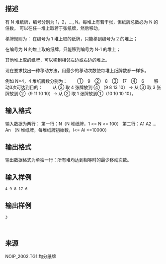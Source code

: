 ## 描述

<p> 有 N 堆纸牌，编号分别为 1，2，…, N。每堆上有若干张，但纸牌总数必为 N 的倍数。 可以在任一堆上取若于张纸牌，然后移动。 </p> <p> 移牌规则为： 在编号为 1 堆上取的纸牌，只能移到编号为 2 的堆上； </p> <p> 在编号为 N 的堆上取的纸牌，只能移到编号为 N-1 的堆上； </p> <p> 其他堆上取的纸牌，可以移到相邻左边或右边的堆上。 </p> <p> 现在要求找出一种移动方法，用最少的移动次数使每堆上纸牌数都一样多。 </p> <p> 例如 N=4，4 堆纸牌数分别为： 　　①　9　②　8　③　17　④　6 　　移动3次可达到目的： 　　从 ③ 取 4 张牌放到 ④ （9 8 13 10） -> 从 ③ 取 3 张牌放到 ②（9 11 10 10）-> 从 ② 取 1 张牌放到①（10 10 10 10）。 </p>

## 输入格式

输入数据为两行： 第一行：N（N 堆纸牌，1 <= N <= 100） 第二行：A1 A2 … An （N 堆纸牌，每堆纸牌初始数，l<= Ai <=10000）

## 输出格式

输出数据格式为单独一行：所有堆均达到相等时的最少移动次数。

## 输入样例

```plaintext
4 9 8 17 6
```

## 输出样例

```plaintext
3
```



 

## 来源

NOIP_2002.TG1:均分纸牌

